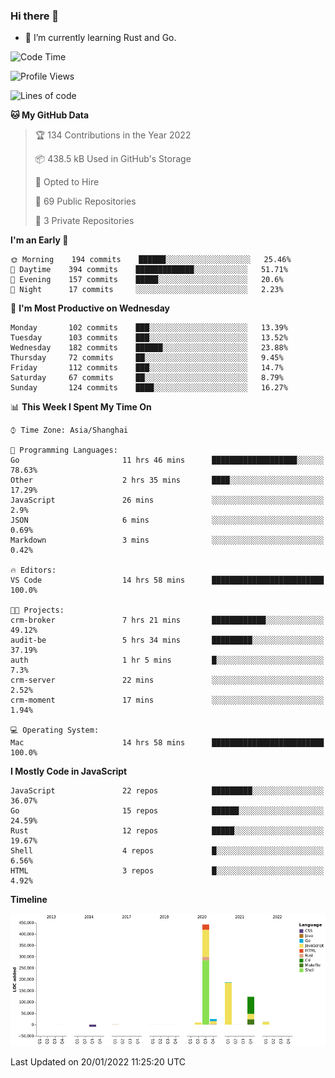 ### Hi there 👋

- 🌱 I’m currently learning Rust and Go.

<!--START_SECTION:waka-->
![Code Time](http://img.shields.io/badge/Code%20Time-141%20hrs%2010%20mins-blue)

![Profile Views](http://img.shields.io/badge/Profile%20Views-0-blue)

![Lines of code](https://img.shields.io/badge/From%20Hello%20World%20I%27ve%20Written-796%20Thousand%20lines%20of%20code-blue)

**🐱 My GitHub Data** 

> 🏆 134 Contributions in the Year 2022
 > 
> 📦 438.5 kB Used in GitHub's Storage 
 > 
> 💼 Opted to Hire
 > 
> 📜 69 Public Repositories 
 > 
> 🔑 3 Private Repositories  
 > 
**I'm an Early 🐤** 

```text
🌞 Morning    194 commits    ██████░░░░░░░░░░░░░░░░░░░   25.46% 
🌆 Daytime    394 commits    █████████████░░░░░░░░░░░░   51.71% 
🌃 Evening    157 commits    █████░░░░░░░░░░░░░░░░░░░░   20.6% 
🌙 Night      17 commits     ░░░░░░░░░░░░░░░░░░░░░░░░░   2.23%

```
📅 **I'm Most Productive on Wednesday** 

```text
Monday       102 commits    ███░░░░░░░░░░░░░░░░░░░░░░   13.39% 
Tuesday      103 commits    ███░░░░░░░░░░░░░░░░░░░░░░   13.52% 
Wednesday    182 commits    ██████░░░░░░░░░░░░░░░░░░░   23.88% 
Thursday     72 commits     ██░░░░░░░░░░░░░░░░░░░░░░░   9.45% 
Friday       112 commits    ███░░░░░░░░░░░░░░░░░░░░░░   14.7% 
Saturday     67 commits     ██░░░░░░░░░░░░░░░░░░░░░░░   8.79% 
Sunday       124 commits    ████░░░░░░░░░░░░░░░░░░░░░   16.27%

```


📊 **This Week I Spent My Time On** 

```text
⌚︎ Time Zone: Asia/Shanghai

💬 Programming Languages: 
Go                       11 hrs 46 mins      ███████████████████░░░░░░   78.63% 
Other                    2 hrs 35 mins       ████░░░░░░░░░░░░░░░░░░░░░   17.29% 
JavaScript               26 mins             ░░░░░░░░░░░░░░░░░░░░░░░░░   2.9% 
JSON                     6 mins              ░░░░░░░░░░░░░░░░░░░░░░░░░   0.69% 
Markdown                 3 mins              ░░░░░░░░░░░░░░░░░░░░░░░░░   0.42%

🔥 Editors: 
VS Code                  14 hrs 58 mins      █████████████████████████   100.0%

🐱‍💻 Projects: 
crm-broker               7 hrs 21 mins       ████████████░░░░░░░░░░░░░   49.12% 
audit-be                 5 hrs 34 mins       █████████░░░░░░░░░░░░░░░░   37.19% 
auth                     1 hr 5 mins         █░░░░░░░░░░░░░░░░░░░░░░░░   7.3% 
crm-server               22 mins             ░░░░░░░░░░░░░░░░░░░░░░░░░   2.52% 
crm-moment               17 mins             ░░░░░░░░░░░░░░░░░░░░░░░░░   1.94%

💻 Operating System: 
Mac                      14 hrs 58 mins      █████████████████████████   100.0%

```

**I Mostly Code in JavaScript** 

```text
JavaScript               22 repos            █████████░░░░░░░░░░░░░░░░   36.07% 
Go                       15 repos            ██████░░░░░░░░░░░░░░░░░░░   24.59% 
Rust                     12 repos            █████░░░░░░░░░░░░░░░░░░░░   19.67% 
Shell                    4 repos             █░░░░░░░░░░░░░░░░░░░░░░░░   6.56% 
HTML                     3 repos             █░░░░░░░░░░░░░░░░░░░░░░░░   4.92%

```


**Timeline**

![Chart not found](https://raw.githubusercontent.com/elton/elton/main/charts/bar_graph.png) 


 Last Updated on 20/01/2022 11:25:20 UTC
<!--END_SECTION:waka-->

<!--
**elton/elton** is a ✨ _special_ ✨ repository because its `README.md` (this file) appears on your GitHub profile.

Here are some ideas to get you started:

- 🔭 I’m currently working on ...
- 🌱 I’m currently learning ...
- 👯 I’m looking to collaborate on ...
- 🤔 I’m looking for help with ...
- 💬 Ask me about ...
- 📫 How to reach me: ...
- 😄 Pronouns: ...
- ⚡ Fun fact: ...
-->
